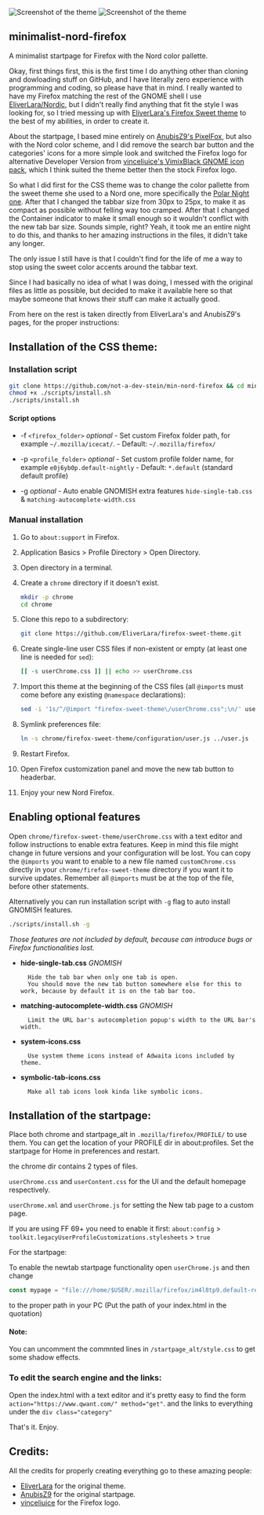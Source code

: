 ![Screenshot of the theme](https://github.com/not-a-dev-stein/min-nord-firefox/blob/master/chrome/firefox-sweet-theme/minimal-nord2.png)
![Screenshot of the theme](https://github.com/not-a-dev-stein/min-nord-firefox/blob/master/chrome/firefox-sweet-theme/minimal-nord1.png)

## minimalist-nord-firefox

A minimalist startpage for Firefox with the Nord color pallette.

Okay, first things first, this is the first time I do anything other than cloning and dowloading stuff on GitHub, and I have literally zero experience with programming and coding, so please have that in mind.
I really wanted to have my Firefox matching the rest of the GNOME shell I use [EliverLara/Nordic](https://github.com/EliverLara/Nordic), but I didn't really find anything that fit the style I was looking for, so I tried messing up with [EliverLara's Firefox Sweet theme](https://github.com/EliverLara/firefox-sweet-theme) to the best of my abilities, in order to create it. 

About the startpage, I based mine entirely on [AnubisZ9's PixelFox](https://github.com/AnubisZ9/PixelFox), but  also with the Nord color scheme, and I did remove the search bar button and the categories' icons for a more simple look and switched the Firefox logo for alternative Developer Version from [vinceliuice's VimixBlack GNOME icon pack](https://github.com/vinceliuice/vimix-icon-theme), which I think suited the theme better then the stock Firefox logo.

So what I did first for the CSS theme was to change the color pallette from the sweet theme she used to a Nord one, more specifically the [Polar Night one](https://github.com/arcticicestudio/nord). After that I changed the tabbar size from 30px to 25px, to make it as compact as possible without felling way too cramped. After that I changed the Container indicator to make it small enough so it wouldn't conflict with the new tab bar size. Sounds simple, right? Yeah, it took me an entire night to do this, and thanks to her amazing instructions in the files, it didn't take any longer.

The only issue I still have is that I couldn't find for the life of me a way to stop using the sweet color accents around the tabbar text.

Since I had basically no idea of what I was doing, I messed with the original files as little as possible, but decided to make it available here so that maybe someone that knows their stuff can make it actually good.

From here on the rest is taken directly from EliverLara's and AnubisZ9's pages, for the proper instructions:

## Installation of the CSS theme:

### Installation script

```sh
git clone https://github.com/not-a-dev-stein/min-nord-firefox && cd min-nord-firefox/chrome/firefox-sweet-theme
chmod +x ./scripts/install.sh
./scripts/install.sh

```

#### Script options

- -f `<firefox_folder>` *optional*
        - Set custom Firefox folder path, for example `~/.mozilla/icecat/`.
        - Default: `~/.mozilla/firefox/`

- -p `<profile_folder>` *optional*
        - Set custom profile folder name, for example `e0j6yb0p.default-nightly`
        - Default: `*.default` (standard default profile)

- -g *optional*
        - Auto enable GNOMISH extra features `hide-single-tab.css` & `matching-autocomplete-width.css`

### Manual installation

1. Go to `about:support` in Firefox.

2. Application Basics > Profile Directory > Open Directory.

3. Open directory in a terminal.

4. Create a `chrome` directory if it doesn't exist.

    ```sh
    mkdir -p chrome
    cd chrome
    ```

5. Clone this repo to a subdirectory:

    ```sh
    git clone https://github.com/EliverLara/firefox-sweet-theme.git
    ```

6. Create single-line user CSS files if non-existent or empty (at least one line is needed for `sed`):

    ```sh
    [[ -s userChrome.css ]] || echo >> userChrome.css
    ```

7. Import this theme at the beginning of the CSS files (all `@import`s must come before any existing `@namespace` declarations):

    ```sh
    sed -i '1s/^/@import "firefox-sweet-theme\/userChrome.css";\n/' userChrome.css
    ```

8. Symlink preferences file:

    ```sh
    ln -s chrome/firefox-sweet-theme/configuration/user.js ../user.js
    ```

9. Restart Firefox.

10.  Open Firefox customization panel and move the new tab button to headerbar.

11.  Enjoy your new Nord Firefox.

## Enabling optional features

Open `chrome/firefox-sweet-theme/userChrome.css` with a text editor and follow instructions to enable extra features. Keep in mind this file might change in future versions and your configuration will be lost. You can copy the `@imports` you want to enable to a new file named `customChrome.css` directly in your `chrome/firefox-sweet-theme` directory if you want it to survive updates. Remember all `@imports` must be at the top of the file, before other statements.

Alternatively you can run installation script with `-g` flag to auto install GNOMISH features.

```sh
./scripts/install.sh -g
```

*Those features are not included by default, because can introduce bugs or Firefox functionalities lost.*

- **hide-single-tab.css** *GNOMISH*

        Hide the tab bar when only one tab is open.
        You should move the new tab button somewhere else for this to work, because by default it is on the tab bar too.

- **matching-autocomplete-width.css** *GNOMISH*

        Limit the URL bar's autocompletion popup's width to the URL bar's width.

- **system-icons.css**

        Use system theme icons instead of Adwaita icons included by theme.

- **symbolic-tab-icons.css**

        Make all tab icons look kinda like symbolic icons.

## Installation of the startpage:

Place both chrome and startpage_alt in `.mozilla/firefox/PROFILE/` to use them. You can get the location of your PROFILE dir in about:profiles. Set the startpage for Home in preferences and restart.

the chrome dir contains 2 types of files.

`userChrome.css` and `userContent.css` for the UI and the default homepage respectively.

`userChrome.xml` and `userChrome.js` for setting the New tab page to a custom page.

If you are using FF 69+ you need to enable it first:
`about:config` > `toolkit.legacyUserProfileCustomizations.stylesheets` > `true`


For the startpage:

To enable the newtab startpage functionality open `userChrome.js` and then change 

```js
const mypage = "file:///home/$USER/.mozilla/firefox/im4l8tp9.default-release/chrome/firefox-sweet-theme/startpage_alt/index.html"
```
to the proper path in your PC (Put the path of your index.html in the quotation)

#### Note:

You can uncomment the commnted lines in `/startpage_alt/style.css` to get some shadow effects.

### To edit the search engine and the links:

Open the index.html with a text editor and it's pretty easy to find the form `action="https://www.qwant.com/" method="get"`. and the links to everything under the `div class="category"`

That's it. Enjoy.

## Credits:

All the credits for properly creating everything go to these amazing people:

- [EliverLara](https://github.com/EliverLara) for the original theme.
- [AnubisZ9](https://github.com/AnubisZ9) for the original startpage.
- [vinceliuice](https://github.com/vinceliuice) for the Firefox logo.
